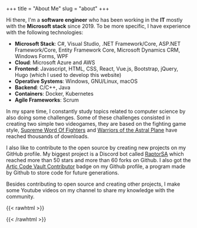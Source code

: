 +++
title = "About Me"
slug = "about"
+++

Hi there, I'm a **software engineer** who has been working in the **IT** mostly with the **Microsoft stack** since 2019. To be more specific, I have experience with the following technologies:

- **Microsoft Stack**: C#, Visual Studio, .NET Framework/Core, ASP.NET Framework/Core, Entity Framework Core, Microsoft Dynamics CRM, Windows Forms, WPF
- **Cloud**: Microsoft Azure and AWS
- **Frontend**: Javascript, HTML, CSS, React, Vue.js, Bootstrap, jQuery, Hugo (which I used to develop this website)
- **Operative Systems**: Windows, GNU/Linux, macOS
- **Backend**: C/C++, Java
- **Containers**: Docker, Kubernetes
- **Agile Frameworks**: Scrum

In my spare time, I constantly study topics related to computer science by also doing some challenges. Some of these challenges consisted in creating two simple two videogames, they are based on the fighting game style, [Supreme Word Of Fighters](https://www.youtube.com/watch?v=ldaEnFMK7nY) and [Warriors of the Astral Plane](https://www.youtube.com/watch?v=Q_oFZxTJLio) have reached thousands of downloads. 

I also like to contribute to the open source by creating new projects on my GitHub profile. My biggest project is a Discord bot called [RaptorSA](https://github.com/MalwareWerewolf/RaptorSA) which reached more than 50 stars and more than 60 forks on Github. I also got the [Artic Code Vault Contributor](https://archiveprogram.github.com/arctic-vault/) badge on my Github profile, a program made by Github to store code for future generations.

Besides contributing to open source and creating other projects, I make some Youtube videos on my channel to share my knowledge with the community.

{{< rawhtml >}}
  <script src="https://apis.google.com/js/platform.js"></script>
  <div class="g-ytsubscribe" data-channelid="UChBOmFUlCVeQa0P7mq5eDDQ" data-layout="full" data-count="default"></div>
{{< /rawhtml >}}